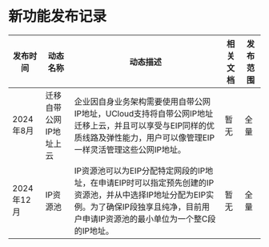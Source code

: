 # 新功能发布记录

| 发布时间 | 动态名称 | 动态描述 | 相关文档 | 发布范围 | 
| -- | -- | -- | -- | -- |
| 2024年8月	| 迁移自带公网IP地址上云	| 企业因自身业务架构需要使用自带公网IP地址，UCloud支持将自带公网IP地址迁移上云，并且可以享受与EIP同样的优质线路及弹性能力，用户可以像管理EIP一样灵活管理这些公网IP地址。 | 暂无 | 全量 |
| 2024年12月	| IP资源池	| IP资源池可以为EIP分配特定网段的IP地址，在申请EIP时可以指定预先创建的IP资源池，并从中选择IP地址分配为EIP实例。为了确保IP段独享且纯净，目前用户申请IP资源池的最小单位为一个整C段的IP地址。 | 暂无 | 全量 |
